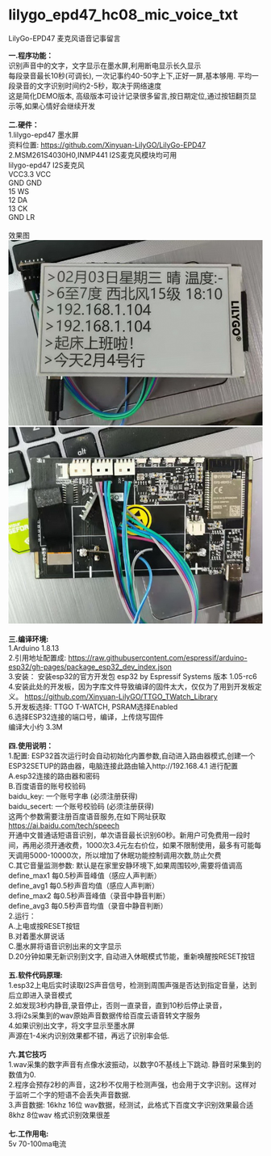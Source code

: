 # lilygo_epd47_hc08_mic_voice_txt

LilyGo-EPD47 麦克风语音记事留言

<b>一.程序功能：</b> <br/>
     识别声音中的文字，文字显示在墨水屏,利用断电显示长久显示<br/>
     每段录音最长10秒(可调长), 一次记事约40-50字上下,正好一屏,基本够用. 平均一段录音的文字识别时间约2-5秒，取决于网络速度<br/>
     这是简化DEMO版本, 高级版本可设计记录很多留言,按日期定位,通过按钮翻页显示等,如果心情好会继续开发<br/>
<br/>
<b>二.硬件：</b> <br/>
   1.lilygo-epd47 墨水屏<br/>
       资料位置:  https://github.com/Xinyuan-LilyGO/LilyGo-EPD47<br/>
   2.MSM261S4030H0,INMP441 I2S麦克风模块均可用<br/>
         lilygo-epd47  I2S麦克风<br/>
             VCC3.3    VCC<br/>
             GND       GND<br/>
             15        WS<br/>
             12        DA<br/>
             13        CK<br/>
             GND       LR<br/>
<br/>
效果图<br/>
<img src= 'https://raw.githubusercontent.com/lixy123/LilyGo-EPD47-MIC-TXT/main/epd47-1.jpg' /> <br/>
<img src= 'https://raw.githubusercontent.com/lixy123/LilyGo-EPD47-MIC-TXT/main/epd47-2.jpg' /> <br/>
<br/>
<b>三.编译环境:</b><br/>
    1.Arduino 1.8.13<br/>
    2.引用地址配置成: https://raw.githubusercontent.com/espressif/arduino-esp32/gh-pages/package_esp32_dev_index.json<br/>
    3.安装： 安装esp32的官方开发包 esp32 by Espressif Systems 版本 1.05-rc6<br/>
    4.安装此处的开发板，因为字库文件导致编译的固件太大，仅仅为了用到开发板定义。 https://github.com/Xinyuan-LilyGO/TTGO_TWatch_Library<br/>
    5.开发板选择: TTGO T-WATCH, PSRAM选择Enabled<br/>
    6.选择ESP32连接的端口号，编译，上传烧写固件<br/>
    编译大小约 3.3M<br/>
<br/>
<b>四.使用说明：</b><br/>
  1.配置: ESP32首次运行时会自动初始化内置参数,自动进入路由器模式,创建一个ESP32SETUP的路由器，电脑连接此路由输入http://192.168.4.1 进行配置<br/>
    A.esp32连接的路由器和密码<br/>
    B.百度语音的账号校验码<br/>
      baidu_key: 一个账号字串       (必须注册获得)<br/>
      baidu_secert: 一个账号校验码  (必须注册获得)<br/>
      这两个参数需要注册百度语音服务,在如下网址获取 https://ai.baidu.com/tech/speech     <br/>
      开通中文普通话短语音识别，单次语音最长识别60秒。新用户可免费用一段时间，再用必须开通收费，1000次3.4元左右价位，如果不限制使用，最多有可能每天调用5000-10000次，所以增加了休眠功能控制调用次数,防止欠费<br/>
    C.其它音量监测参数: 默认是在家里安静环境下,如果周围较吵,需要将值调高<br/>
      define_max1 每0.5秒声音峰值（感应人声判断）<br/>
      define_avg1 每0.5秒声音均值（感应人声判断）<br/>
      define_max2 每0.5秒声音峰值（录音中静音判断）<br/>
      define_avg3 每0.5秒声音均值（录音中静音判断）<br/>
  2.运行：<br/>
    A.上电或按RESET按钮<br/>
    B.对着墨水屏说话<br/>
    C.墨水屏将语音识别出来的文字显示<br/>
    D.20分钟如果无新识别到文字, 自动进入休眠模式节能，重新唤醒按RESET按钮<br/>
<br/>
<b>五.软件代码原理:</b><br/>
  1.esp32上电后实时读取I2S声音信号，检测到周围声强是否达到指定音量，达到后立即进入录音模式<br/>
  2.如发现3秒内静音,录音停止，否则一直录音，直到10秒后停止录音，<br/>
  3.将i2s采集到的wav原始声音数据传给百度云语音转文字服务<br/>
  4.如果识别出文字，将文字显示至墨水屏<br/>
  声源在1-4米内识别效果都不错，再远了识别率会低.<br/>
<br/>
<b>六.其它技巧</b><br/>
  1.wav采集的数字声音有点像水波振动，以数字0不基线上下跳动. 静音时采集到的数值为0.<br/>
  2.程序会预存2秒的声音，这2秒不仅用于检测声强，也会用于文字识别。这样对于监听二个字的短语不会丢失声音数据.<br/>
  3.声音数据: 16khz 16位 wav数据，经测试，此格式下百度文字识别效果最合适  8khz 8位wav 格式识别效果很差<br/>
<br/>
<b>七.工作用电:</b><br/>
  5v 70-100ma电流
